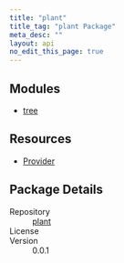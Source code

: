 ```yaml
---
title: "plant"
title_tag: "plant Package"
meta_desc: ""
layout: api
no_edit_this_page: true
---
```


<!-- WARNING: this file was generated by test. -->
<!-- Do not edit by hand unless you're certain you know what you are doing! -->



<h2 id="modules">Modules</h2>
<ul class="api">
    <li><a href="tree/" title="tree">tree</a></li>
</ul>

<h2 id="resources">Resources</h2>
<ul class="api">
    <li><a href="provider/" title="Provider">Provider</a></li>
</ul>

<h2 id="package-details">Package Details</h2>
<dl class="package-details">
	<dt>Repository</dt>
	<dd><a href="">plant </a></dd>
	<dt>License</dt>
	<dd></dd>
	<dt>Version</dt>
	<dd>0.0.1</dd>
</dl>

